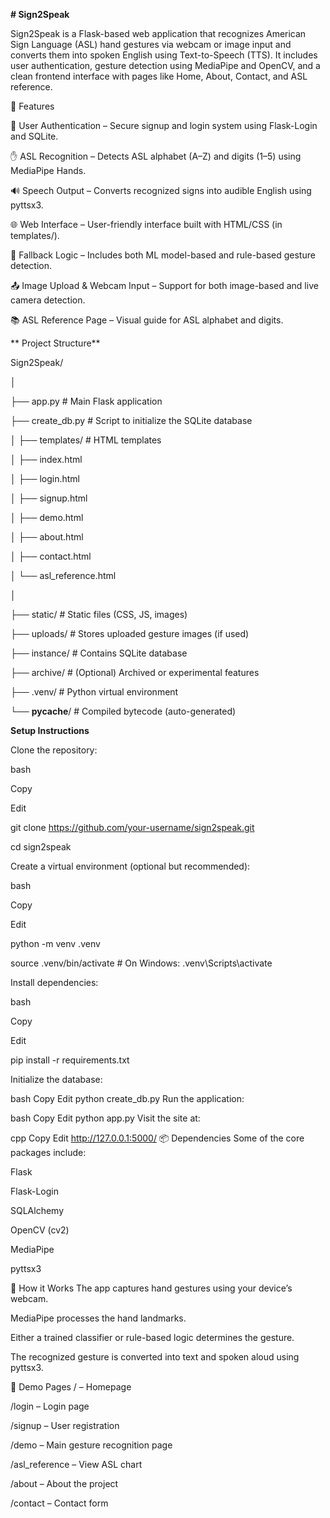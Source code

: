 **# Sign2Speak**

Sign2Speak is a Flask-based web application that recognizes American Sign Language (ASL) hand gestures via webcam or image input and converts them into spoken English using Text-to-Speech (TTS). It includes user authentication, gesture detection using MediaPipe and OpenCV, and a clean frontend interface with pages like Home, About, Contact, and ASL reference.


📌 Features

🔐 User Authentication – Secure signup and login system using Flask-Login and SQLite.


✋ ASL Recognition – Detects ASL alphabet (A–Z) and digits (1–5) using MediaPipe Hands.


🔊 Speech Output – Converts recognized signs into audible English using pyttsx3.


🌐 Web Interface – User-friendly interface built with HTML/CSS (in templates/).


🧠 Fallback Logic – Includes both ML model-based and rule-based gesture detection.


📤 Image Upload & Webcam Input – Support for both image-based and live camera detection.


📚 ASL Reference Page – Visual guide for ASL alphabet and digits.



** Project Structure**

 Sign2Speak/
 
│

├── app.py                  # Main Flask application

├── create_db.py           # Script to initialize the SQLite database

│
├── templates/             # HTML templates

│   ├── index.html

│   ├── login.html

│   ├── signup.html

│   ├── demo.html

│   ├── about.html

│   ├── contact.html

│   └── asl_reference.html

│

├── static/                # Static files (CSS, JS, images)

├── uploads/               # Stores uploaded gesture images (if used)

├── instance/              # Contains SQLite database

├── archive/               # (Optional) Archived or experimental features

├── .venv/                 # Python virtual environment

└── __pycache__/           # Compiled bytecode (auto-generated)



**Setup Instructions**

Clone the repository:

bash

Copy

Edit

git clone https://github.com/your-username/sign2speak.git

cd sign2speak

Create a virtual environment (optional but recommended):

bash

Copy

Edit

python -m venv .venv

source .venv/bin/activate  # On Windows: .venv\Scripts\activate

Install dependencies:


bash

Copy

Edit

pip install -r requirements.txt

Initialize the database:

bash
Copy
Edit
python create_db.py
Run the application:

bash
Copy
Edit
python app.py
Visit the site at:

cpp
Copy
Edit
http://127.0.0.1:5000/
📦 Dependencies
Some of the core packages include:

Flask

Flask-Login

SQLAlchemy

OpenCV (cv2)

MediaPipe

pyttsx3

🧪 How it Works
The app captures hand gestures using your device’s webcam.

MediaPipe processes the hand landmarks.

Either a trained classifier or rule-based logic determines the gesture.

The recognized gesture is converted into text and spoken aloud using pyttsx3.

📸 Demo Pages
/ – Homepage

/login – Login page

/signup – User registration

/demo – Main gesture recognition page

/asl_reference – View ASL chart

/about – About the project

/contact – Contact form

